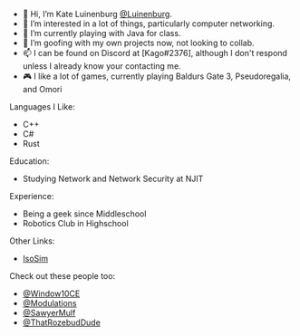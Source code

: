 - 👋 Hi, I’m Kate Luinenburg [@Luinenburg](https://github.com/Luinenburg).
- 👀 I’m interested in a lot of things, particularly computer networking.
- 🌱 I’m currently playing with Java for class.
- 💞️ I’m goofing with my own projects now, not looking to collab.
- 📫 I can be found on Discord at [Kago#2376], although I don't respond unless I already know your contacting me.
- 🎮 I like a lot of games, currently playing Baldurs Gate 3, Pseudoregalia, and Omori

Languages I Like:
- C++
- C#
- Rust

Education:
- Studying Network and Network Security at NJIT

Experience:
- Being a geek since Middleschool
- Robotics Club in Highschool

Other Links:
- [IsoSim](https://isosim.neocities.org/)


Check out these people too:
- [@Window10CE](https://github.com/Windows10CE)
- [@Modulations](https://github.com/Modulations)
- [@SawyerMulf](https://github.com/SawyerMulf)
- [@ThatRozebudDude](https://github.com/ThatRozebudDude)
